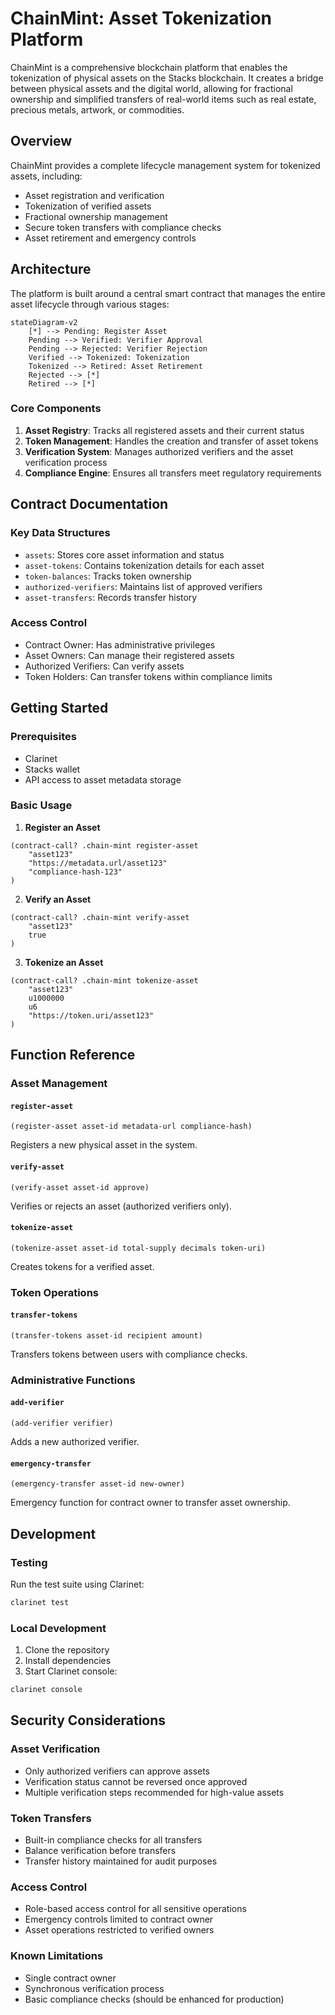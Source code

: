 # ChainMint: Asset Tokenization Platform

ChainMint is a comprehensive blockchain platform that enables the tokenization of physical assets on the Stacks blockchain. It creates a bridge between physical assets and the digital world, allowing for fractional ownership and simplified transfers of real-world items such as real estate, precious metals, artwork, or commodities.

## Overview

ChainMint provides a complete lifecycle management system for tokenized assets, including:

- Asset registration and verification
- Tokenization of verified assets
- Fractional ownership management
- Secure token transfers with compliance checks
- Asset retirement and emergency controls

## Architecture

The platform is built around a central smart contract that manages the entire asset lifecycle through various stages:

```mermaid
stateDiagram-v2
    [*] --> Pending: Register Asset
    Pending --> Verified: Verifier Approval
    Pending --> Rejected: Verifier Rejection
    Verified --> Tokenized: Tokenization
    Tokenized --> Retired: Asset Retirement
    Rejected --> [*]
    Retired --> [*]
```

### Core Components

1. **Asset Registry**: Tracks all registered assets and their current status
2. **Token Management**: Handles the creation and transfer of asset tokens
3. **Verification System**: Manages authorized verifiers and the asset verification process
4. **Compliance Engine**: Ensures all transfers meet regulatory requirements

## Contract Documentation

### Key Data Structures

- `assets`: Stores core asset information and status
- `asset-tokens`: Contains tokenization details for each asset
- `token-balances`: Tracks token ownership
- `authorized-verifiers`: Maintains list of approved verifiers
- `asset-transfers`: Records transfer history

### Access Control

- Contract Owner: Has administrative privileges
- Asset Owners: Can manage their registered assets
- Authorized Verifiers: Can verify assets
- Token Holders: Can transfer tokens within compliance limits

## Getting Started

### Prerequisites

- Clarinet
- Stacks wallet
- API access to asset metadata storage

### Basic Usage

1. **Register an Asset**
```clarity
(contract-call? .chain-mint register-asset
    "asset123"
    "https://metadata.url/asset123"
    "compliance-hash-123"
)
```

2. **Verify an Asset**
```clarity
(contract-call? .chain-mint verify-asset
    "asset123"
    true
)
```

3. **Tokenize an Asset**
```clarity
(contract-call? .chain-mint tokenize-asset
    "asset123"
    u1000000
    u6
    "https://token.uri/asset123"
)
```

## Function Reference

### Asset Management

#### `register-asset`
```clarity
(register-asset asset-id metadata-url compliance-hash)
```
Registers a new physical asset in the system.

#### `verify-asset`
```clarity
(verify-asset asset-id approve)
```
Verifies or rejects an asset (authorized verifiers only).

#### `tokenize-asset`
```clarity
(tokenize-asset asset-id total-supply decimals token-uri)
```
Creates tokens for a verified asset.

### Token Operations

#### `transfer-tokens`
```clarity
(transfer-tokens asset-id recipient amount)
```
Transfers tokens between users with compliance checks.

### Administrative Functions

#### `add-verifier`
```clarity
(add-verifier verifier)
```
Adds a new authorized verifier.

#### `emergency-transfer`
```clarity
(emergency-transfer asset-id new-owner)
```
Emergency function for contract owner to transfer asset ownership.

## Development

### Testing

Run the test suite using Clarinet:
```bash
clarinet test
```

### Local Development

1. Clone the repository
2. Install dependencies
3. Start Clarinet console:
```bash
clarinet console
```

## Security Considerations

### Asset Verification
- Only authorized verifiers can approve assets
- Verification status cannot be reversed once approved
- Multiple verification steps recommended for high-value assets

### Token Transfers
- Built-in compliance checks for all transfers
- Balance verification before transfers
- Transfer history maintained for audit purposes

### Access Control
- Role-based access control for all sensitive operations
- Emergency controls limited to contract owner
- Asset operations restricted to verified owners

### Known Limitations
- Single contract owner
- Synchronous verification process
- Basic compliance checks (should be enhanced for production)